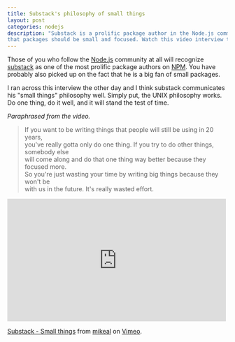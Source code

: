 ```yaml
---
title: Substack's philosophy of small things
layout: post
categories: nodejs
description: "Substack is a prolific package author in the Node.js community. He strongly believes
that packages should be small and focused. Watch this video interview to hear him explain it."
---
```


Those of you who follow the [Node.js](http://nodejs.org) community at all will recognize [substack](http://twitter.com/substack) as one of the most prolific package authors on [NPM](https://npmjs.org/~substack). You have probably also picked up on the fact that he is a big fan of small packages.

I ran across this interview the other day and I think substack communicates his "small things" philosophy well. Simply put, the UNIX philosophy works. Do one thing, do it well, and it will stand the test of time.

_Paraphrased from the video._
> If you want to be writing things that people will still be using in 20 years,  
> you've really gotta only do one thing. If you try to do other things, somebody else  
> will come along and do that one thing way better because they focused more.  
> So you're just wasting your time by writing big things because they won't be  
> with us in the future. It's really wasted effort.

<div><iframe src="http://player.vimeo.com/video/56219478" width="500" height="281" frameborder="0" webkitAllowFullScreen="webkitAllowFullScreen" mozallowfullscreen="mozallowfullscreen" allowFullScreen="allowFullScreen"></iframe> <p><a href="http://vimeo.com/56219478">Substack - Small things</a> from <a href="http://vimeo.com/mikeal">mikeal</a> on <a href="http://vimeo.com">Vimeo</a>.</p></div>
